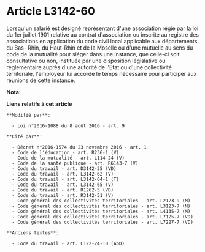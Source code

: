 # Article L3142-60

Lorsqu'un salarié est désigné représentant d'une association régie par la loi du 1er juillet 1901 relative au contrat
d'association ou inscrite au registre des associations en application du code civil local applicable aux départements du Bas-
Rhin, du Haut-Rhin et de la Moselle ou d'une mutuelle au sens du code de la mutualité pour siéger dans une instance, que
celle-ci soit consultative ou non, instituée par une disposition législative ou réglementaire auprès d'une autorité de l'Etat
ou d'une collectivité territoriale, l'employeur lui accorde le temps nécessaire pour participer aux réunions de cette
instance.

**Nota:**



**Liens relatifs à cet article**

	**Modifié par**:

	  - Loi n°2016-1088 du 8 août 2016 - art. 9

	**Cité par**:

	  - Décret n°2016-1574 du 23 novembre 2016 - art. 1
	  - Code de l'éducation - art. R236-1 (V)
	  - Code de la mutualité - art. L114-24 (V)
	  - Code de la santé publique - art. R6143-7 (V)
	  - Code du travail - art. D3142-35 (VD)
	  - Code du travail - art. L3142-62 (V)
	  - Code du travail - art. L3142-64-1 (T)
	  - Code du travail - art. L3142-65 (V)
	  - Code du travail - art. R1262-5 (VD)
	  - Code du travail - art. R3142-51 (V)
	  - Code général des collectivités territoriales - art. L2123-9 (M)
	  - Code général des collectivités territoriales - art. L3123-7 (M)
	  - Code général des collectivités territoriales - art. L4135-7 (M)
	  - Code général des collectivités territoriales - art. L7125-7 (VD)
	  - Code général des collectivités territoriales - art. L7227-7 (VD)

	**Anciens textes**:

	  - Code du travail - art. L122-24-10 (AbD)
